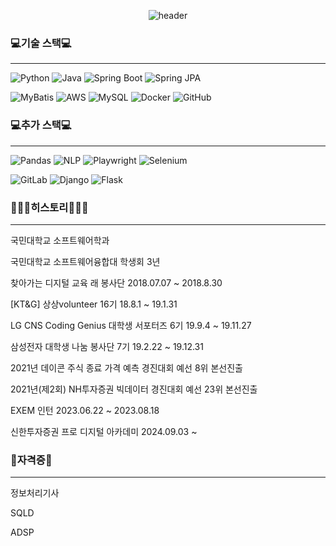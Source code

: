<div align = "center">
  
  ![header](https://capsule-render.vercel.app/api?type=waving&text=Han%20Yeong%20Jang&color=7BC4C4&height=200&fontColor=FFFFFF)
</div>

  ### 💻기술 스택💻
  ---
  
  ![Python](https://img.shields.io/badge/Python-3776AB?style=for-the-badge&logo=python&logoColor=white)
  ![Java](https://img.shields.io/badge/Java-007396?style=for-the-badge&logo=java&logoColor=white)
  ![Spring Boot](https://img.shields.io/badge/Spring%20Boot-6DB33F?style=for-the-badge&logo=spring-boot&logoColor=white)
  ![Spring JPA](https://img.shields.io/badge/Spring%20JPA-6DB33F?style=for-the-badge&logo=spring&logoColor=white)
  
  ![MyBatis](https://img.shields.io/badge/MyBatis-DC382D?style=for-the-badge&logo=MyBatis&logoColor=white)
  ![AWS](https://img.shields.io/badge/AWS-232F3E?style=for-the-badge&logo=amazon-aws&logoColor=white)
  ![MySQL](https://img.shields.io/badge/MySQL-4479A1?style=for-the-badge&logo=mysql&logoColor=white)
  ![Docker](https://img.shields.io/badge/Docker-2496ED?style=for-the-badge&logo=docker&logoColor=white)
  ![GitHub](https://img.shields.io/badge/GitHub-181717?style=for-the-badge&logo=github&logoColor=white)

  ### 💻추가 스택💻
  ---
  
  ![Pandas](https://img.shields.io/badge/Pandas-150458?style=for-the-badge&logo=pandas&logoColor=white)
  ![NLP](https://img.shields.io/badge/NLP-008080?style=for-the-badge&logo=nlp&logoColor=white)
  ![Playwright](https://img.shields.io/badge/Playwright-2EAD33?style=for-the-badge&logo=playwright&logoColor=white)
  ![Selenium](https://img.shields.io/badge/Selenium-43B02A?style=for-the-badge&logo=selenium&logoColor=white)

  ![GitLab](https://img.shields.io/badge/GitLab-FCA121?style=for-the-badge&logo=gitlab&logoColor=white)
  ![Django](https://img.shields.io/badge/Django-092E20?style=for-the-badge&logo=django&logoColor=white)
  ![Flask](https://img.shields.io/badge/Flask-000000?style=for-the-badge&logo=flask&logoColor=white)

  ### 🙇🏻‍♂️히스토리🙇🏻‍♂️
  ---
  
  국민대학교 소프트웨어학과 
  
  국민대학교 소프트웨어융합대 학생회 3년 
  
  찾아가는 디지털 교육 래 봉사단 2018.07.07 ~ 2018.8.30

  [KT&G] 상상volunteer 16기 18.8.1 ~ 19.1.31  
  
  LG CNS Coding Genius 대학생 서포터즈 6기 19.9.4 ~ 19.11.27
  
  삼성전자 대학생 나눔 봉사단 7기 19.2.22 ~ 19.12.31
  
  2021년 데이콘 주식 종료 가격 예측 경진대회 예선 8위 본선진출
  
  2021년(제2회) NH투자증권 빅데이터 경진대회 예선 23위 본선진출 

  EXEM 인턴 2023.06.22 ~ 2023.08.18
  
  신한투자증권 프로 디지털 아카데미 2024.09.03 ~ 
  
  ### 🪪자격증🪪
  ---
  정보처리기사 

  SQLD

  ADSP
